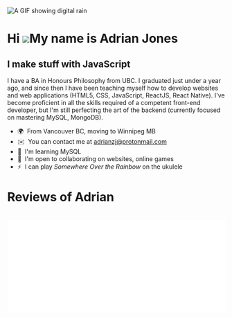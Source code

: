 ![A GIF showing digital rain](./digital_rain_slim.GIF)

Hi ![](https://user-images.githubusercontent.com/18350557/176309783-0785949b-9127-417c-8b55-ab5a4333674e.gif)My name is Adrian Jones
====================================================================================================================================

I make stuff with JavaScript
----------------------------

I have a BA in Honours Philosophy from UBC. I graduated just under a year ago, and since then I have been teaching myself how to develop websites and web applications (HTML5, CSS, JavaScript, ReactJS, React Native). I've become proficient in all the skills required of a competent front-end developer, but I'm still perfecting the art of the backend (currently focused on mastering MySQL, MongoDB).

*   🌍  From Vancouver BC, moving to Winnipeg MB
*   ✉️   You can contact me at [adrianzj@protonmail.com](mailto:adrianzj@protonmail.com)
*   🧠  I'm learning MySQL
*   🤝  I'm open to collaborating on websites, online games
*   ⚡  I can play *Somewhere Over the Rainbow* on the ukulele

Reviews of Adrian
=================
<div align="left">
	<br>
	<a href="./reviews.svg">
		<img src="reviews.svg" width="870" alt="People reviewing Adrian">
	</a>
	<br>
</div>
